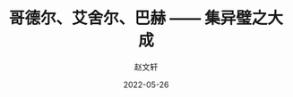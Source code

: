 ---
title: 哥德尔、艾舍尔、巴赫 —— 集异璧之大成
author: 赵文轩
date: "2022-05-26"
tags: ['geb', 'logic', 'bach']
categories: ["book"]
summary: "Notes for the book: Gödel, Escher, Bach: an Eternal Golden Braid"
mathjax: true
cover:
    image: geb.jpeg
    alt: geb
    relative: true
---